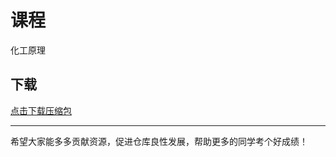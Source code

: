 # 课程

化工原理

## 下载

[点击下载压缩包](https://minhaskamal.github.io/DownGit/#/home?url=https://github.com/Royfor12/CQUT-electronic-information-engineering/tree/main/%E8%AF%BE%E7%A8%8B%E7%9B%AE%E5%BD%95/%E5%8C%96%E5%B7%A5%E5%8E%9F%E7%90%86)

---

希望大家能多多贡献资源，促进仓库良性发展，帮助更多的同学考个好成绩！